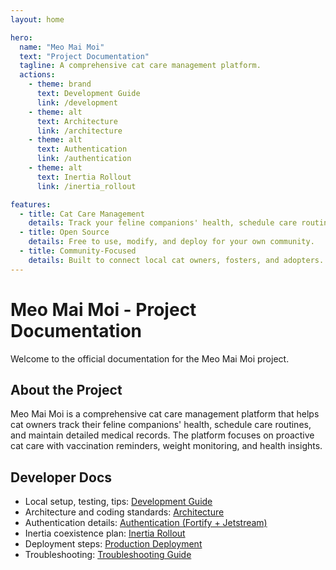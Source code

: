 ```yaml
---
layout: home

hero:
  name: "Meo Mai Moi"
  text: "Project Documentation"
  tagline: A comprehensive cat care management platform.
  actions:
    - theme: brand
      text: Development Guide
      link: /development
    - theme: alt
      text: Architecture
      link: /architecture
    - theme: alt
      text: Authentication
      link: /authentication
    - theme: alt
      text: Inertia Rollout
      link: /inertia_rollout

features:
  - title: Cat Care Management
    details: Track your feline companions' health, schedule care routines, and maintain detailed medical records.
  - title: Open Source
    details: Free to use, modify, and deploy for your own community.
  - title: Community-Focused
    details: Built to connect local cat owners, fosters, and adopters.
---
```


# Meo Mai Moi - Project Documentation

Welcome to the official documentation for the Meo Mai Moi project.

## About the Project

Meo Mai Moi is a comprehensive cat care management platform that helps cat owners track their feline companions' health, schedule care routines, and maintain detailed medical records. The platform focuses on proactive cat care with vaccination reminders, weight monitoring, and health insights.

## Developer Docs

- Local setup, testing, tips: [Development Guide](./development.md)
- Architecture and coding standards: [Architecture](./architecture.md)
- Authentication details: [Authentication (Fortify + Jetstream)](./authentication.md)
- Inertia coexistence plan: [Inertia Rollout](./inertia_rollout.md)
- Deployment steps: [Production Deployment](./deploy.md)
- Troubleshooting: [Troubleshooting Guide](./troubleshooting.md)
